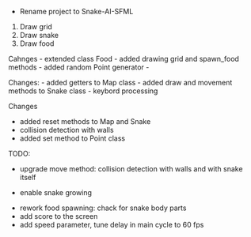 - Rename project to Snake-AI-SFML

1. Draw grid
2. Draw snake
3. Draw food

Cahnges
	- extended class Food
	- added drawing grid and spawn_food methods
	- added random Point generator
	- 

Changes:
	- added getters to Map class
	- added draw and movement methods to Snake class
	- keybord processing

Changes
- added reset methods to Map and Snake
- collision detection with walls
- added set method to Point class

TODO: 
- upgrade move method: collision detection with walls and with snake itself
+ enable snake growing
- rework food spawning: chack for snake body parts
- add score to the screen
- add speed parameter, tune delay in main cycle to 60 fps